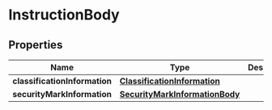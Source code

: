 
# InstructionBody

## Properties
Name | Type | Description | Notes
------------ | ------------- | ------------- | -------------
**classificationInformation** | [**ClassificationInformation**](ClassificationInformation.md) |  |  [optional]
**securityMarkInformation** | [**SecurityMarkInformationBody**](SecurityMarkInformationBody.md) |  |  [optional]



